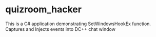 quizroom_hacker
===============

This is a C# application demonstrating SetWindowsHookEx function. Captures and Injects events into DC++ chat window